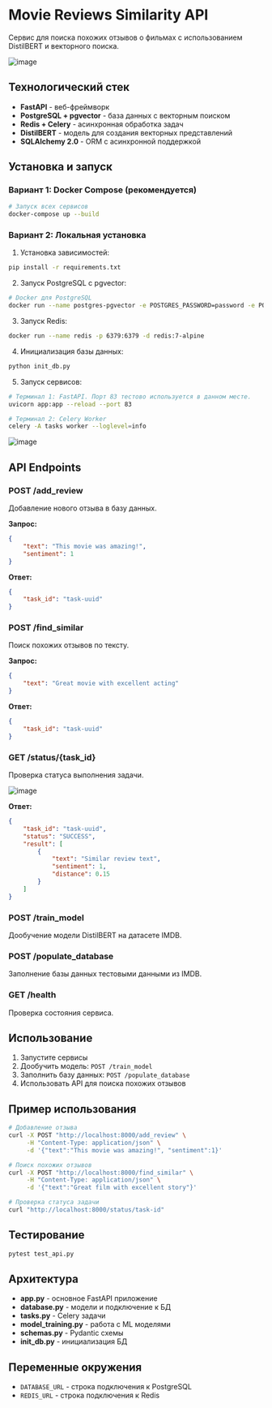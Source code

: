 # Movie Reviews Similarity API

Сервис для поиска похожих отзывов о фильмах с использованием DistilBERT и векторного поиска.

![image](https://github.com/user-attachments/assets/813b0166-16ae-400a-ad78-8f1b4bbeeac1)


## Технологический стек

- **FastAPI** - веб-фреймворк
- **PostgreSQL + pgvector** - база данных с векторным поиском
- **Redis + Celery** - асинхронная обработка задач
- **DistilBERT** - модель для создания векторных представлений
- **SQLAlchemy 2.0** - ORM с асинхронной поддержкой

## Установка и запуск

### Вариант 1: Docker Compose (рекомендуется)

```bash
# Запуск всех сервисов
docker-compose up --build
```

### Вариант 2: Локальная установка

1. Установка зависимостей:
```bash
pip install -r requirements.txt
```

2. Запуск PostgreSQL с pgvector:
```bash
# Docker для PostgreSQL
docker run --name postgres-pgvector -e POSTGRES_PASSWORD=password -e POSTGRES_DB=movie_reviews -p 5432:5432 -d pgvector/pgvector:pg15
```

3. Запуск Redis:
```bash
docker run --name redis -p 6379:6379 -d redis:7-alpine
```

4. Инициализация базы данных:
```bash
python init_db.py
```

5. Запуск сервисов:
```bash
# Терминал 1: FastAPI. Порт 83 тестово используется в данном месте. 
uvicorn app:app --reload --port 83

# Терминал 2: Celery Worker
celery -A tasks worker --loglevel=info
```

![image](https://github.com/user-attachments/assets/19336be0-e180-42e4-b26a-3eb943d3a7ec)


## API Endpoints

### POST /add_review
Добавление нового отзыва в базу данных.

**Запрос:**
```json
{
    "text": "This movie was amazing!",
    "sentiment": 1
}
```

**Ответ:**
```json
{
    "task_id": "task-uuid"
}
```

### POST /find_similar
Поиск похожих отзывов по тексту.

**Запрос:**
```json
{
    "text": "Great movie with excellent acting"
}
```

**Ответ:**
```json
{
    "task_id": "task-uuid"
}
```



### GET /status/{task_id}
Проверка статуса выполнения задачи.

![image](https://github.com/user-attachments/assets/d1ce58a9-1264-47e1-a705-6aa8ac3719df)


**Ответ:**
```json
{
    "task_id": "task-uuid",
    "status": "SUCCESS",
    "result": [
        {
            "text": "Similar review text",
            "sentiment": 1,
            "distance": 0.15
        }
    ]
}
```

### POST /train_model
Дообучение модели DistilBERT на датасете IMDB.

### POST /populate_database
Заполнение базы данных тестовыми данными из IMDB.

### GET /health
Проверка состояния сервиса.

## Использование

1. Запустите сервисы
2. Дообучить модель: `POST /train_model`
3. Заполнить базу данных: `POST /populate_database`
4. Использовать API для поиска похожих отзывов

## Пример использования

```bash
# Добавление отзыва
curl -X POST "http://localhost:8000/add_review" \
     -H "Content-Type: application/json" \
     -d '{"text":"This movie was amazing!", "sentiment":1}'

# Поиск похожих отзывов
curl -X POST "http://localhost:8000/find_similar" \
     -H "Content-Type: application/json" \
     -d '{"text":"Great film with excellent story"}'

# Проверка статуса задачи
curl "http://localhost:8000/status/task-id"
```

## Тестирование

```bash
pytest test_api.py
```

## Архитектура

- **app.py** - основное FastAPI приложение
- **database.py** - модели и подключение к БД
- **tasks.py** - Celery задачи
- **model_training.py** - работа с ML моделями
- **schemas.py** - Pydantic схемы
- **init_db.py** - инициализация БД

## Переменные окружения

- `DATABASE_URL` - строка подключения к PostgreSQL
- `REDIS_URL` - строка подключения к Redis 
